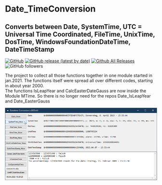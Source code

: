 # Date_TimeConversion  
## Converts between Date, SystemTime, UTC = Universal Time Coordinated, FileTime, UnixTime, DosTime, WindowsFoundationDateTime, DateTimeStamp  

[![GitHub](https://img.shields.io/github/license/OlimilO1402/Date_TimeConversion?style=plastic)](https://github.com/OlimilO1402/Date_TimeConversion/blob/master/LICENSE) 
[![GitHub release (latest by date)](https://img.shields.io/github/v/release/OlimilO1402/Date_TimeConversion?style=plastic)](https://github.com/OlimilO1402/Date_TimeConversion/releases/latest)
[![Github All Releases](https://img.shields.io/github/downloads/OlimilO1402/Date_TimeConversion/total.svg)](https://github.com/OlimilO1402/Date_TimeConversion/releases/download/v2024.9.4/TimeConv_v2024.09.04.zip)
![GitHub followers](https://img.shields.io/github/followers/OlimilO1402?style=social)

The project to collect all those functions together in one module started in jan.2021. The functions itself were spread all over different codes, starting in about year 2000.  
The functions IsLeapYear and CalcEasterDateGauss are now inside the Module MTime. So there is no longer need for the repos Date_IsLeapYear and Date_EasterGauss  
 
![TimeConversions Image](Resources/TimeConversions.png "TimeConversions Image")